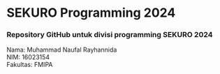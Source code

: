 # SEKURO Programming 2024
### Repository GitHub untuk divisi programming SEKURO 2024
Nama: Muhammad Naufal Rayhannida\
NIM: 16023154\
Fakultas: FMIPA
